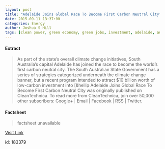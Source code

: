 ```yaml
---
layout: post
title: "Adelaide Joins Global Race To Become First Carbon Neutral City"
date: 2015-09-11 13:37:00
categories: Energy
author: Joshua S Hill
tags: [clean power, green economy, green jobs, investment, adelaide, australia, carbon neutral, carbon-neutral city, south australia]
---
```



#### Extract
>As part of the state&#8217;s overall climate change initiatives, South Australia&#8217;s capital Adelaide has joined the race to become the world&#8217;s first carbon neutral city. The South Australian State Government has a series of strategies categorized underneath the climate change banner, but a recent program intended to attract $10 billion worth of low-carbon investment into [&#038;hellip
Adelaide Joins Global Race To Become First Carbon Neutral City was originally published on CleanTechnica. 
To read more from CleanTechnica, join over 50,000 other subscribers: Google+ | Email | Facebook | RSS | Twitter.

#### Factsheet
>factsheet unavailable

[Visit Link](http://cleantechnica.com/2015/09/11/adelaide-joins-global-race-become-first-carbon-neutral-city/)

id:  183379
